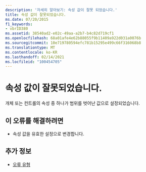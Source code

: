 ```yaml
---
description: '자세히 알아보기: 속성 값이 잘못 되었습니다.'
title: 속성 값이 잘못되었습니다.
ms.date: 07/20/2015
f1_keywords:
- vbrID380
ms.assetid: 38540ad2-e02c-49aa-a2b7-b4c82d719cf1
ms.openlocfilehash: 68a01afe4e62b88055f9b11409a922d031a0076b
ms.sourcegitcommit: 10e719780594efc781b15295e499c66f316068b8
ms.translationtype: MT
ms.contentlocale: ko-KR
ms.lasthandoff: 02/14/2021
ms.locfileid: "100454705"
---
```

# <a name="property-value-is-not-valid"></a>속성 값이 잘못되었습니다.

개체 또는 컨트롤의 속성 중 하나가 범위를 벗어난 값으로 설정되었습니다.  
  
## <a name="to-correct-this-error"></a>이 오류를 해결하려면  
  
- 속성 값을 유효한 설정으로 변경합니다.  
  
## <a name="see-also"></a>추가 정보

- [오류 유형](../programming-guide/language-features/error-types.md)
